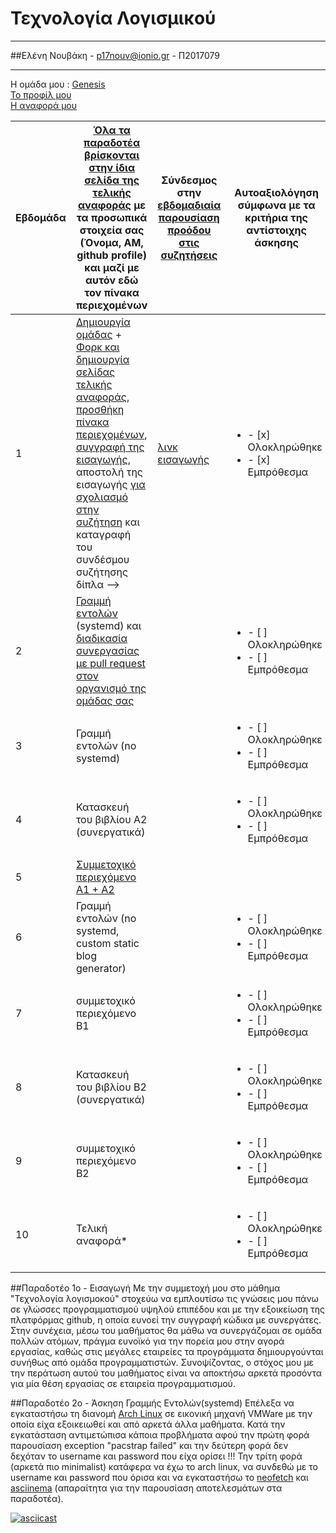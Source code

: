 # Τεχνολογία Λογισμικού 
**********************************************
##Ελένη Νουβάκη - p17nouv@ionio.gr - Π2017079
**********************************************
Η ομάδα μου : [Genesis](https://github.com/Genesis-The-Beginning) <br>
[To προφίλ μου](https://github.com/p17nouv) <br>
[Η αναφορά μου](https://github.com/p17nouv/sw/tree/2017079/projects/P2017079) <br>



| Εβδομάδα | [Όλα τα παραδοτέα βρίσκονται στην ίδια σελίδα της τελικής αναφοράς](https://epidrome.github.io/teaching/deliverables/) με τα προσωπικά στοιχεία σας (Όνομα, ΑΜ, github profile) και μαζί με αυτόν εδώ τον πίνακα περιεχομένων | Σύνδεσμος στην [εβδομαδιαία παρουσίαση προόδου στις συζητήσεις](https://github.com/courses-ionio/help/discussions/categories/show-and-tell) | Αυτοαξιολόγηση σύμφωνα με τα κριτήρια της αντίστοιχης άσκησης |
| --- | --- | --- | --- |
| 1 | [Δημιουργία ομάδας](https://epidrome.github.io/teaching/team/) + [Φορκ και δημιουργία σελίδας τελικής αναφοράς](https://epidrome.github.io/teaching/guide/), [προσθήκη πίνακα περιεχομένων](https://raw.githubusercontent.com/courses-ionio/sw/master/README.md), [συγγραφή της εισαγωγής](https://epidrome.github.io/teaching/intro/), αποστολή της εισαγωγής [για σχολιασμό στην συζήτηση](https://github.com/courses-ionio/sw/discussions/categories/show-and-tell) και καταγραφή του συνδέσμου συζήτησης δίπλα --> |[λινκ εισαγωγής](https://github.com/courses-ionio/sw/discussions/1232) |<ul><li>- [x] Ολοκληρώθηκε </li><li>- [x] Εμπρόθεσμα</li></ul>|
| 2 | [Γραμμή εντολών](https://epidrome.github.io/teaching/cli) (systemd) και [διαδικασία συνεργασίας με pull request στον οργανισμό της ομάδας σας](https://epidrome.github.io/teaching/team) | |<ul><li>- [ ] Ολοκληρώθηκε </li><li>- [ ] Εμπρόθεσμα</li></ul>|
| 3 | Γραμμή εντολών (no systemd) | |<ul><li>- [ ] Ολοκληρώθηκε </li><li>- [ ] Εμπρόθεσμα</li></ul>|
| 4 | Κατασκευή του βιβλίου Α2 (συνεργατικά) | |<ul><li>- [ ] Ολοκληρώθηκε </li><li>- [ ] Εμπρόθεσμα</li></ul>|
| 5 | [Συμμετοχικό περιεχόμενο A1 + A2](https://epidrome.github.io/teaching/social/) | ||<ul><li>- [] Ολοκληρώθηκε </li><li>- [ ] Εμπρόθεσμα</li></ul>|
| 6 | Γραμμή εντολών (no systemd, custom static blog generator) | |<ul><li>- [ ] Ολοκληρώθηκε </li><li>- [ ] Εμπρόθεσμα</li></ul>|
| 7 | συμμετοχικό περιεχόμενο B1 | |<ul><li>- [ ] Ολοκληρώθηκε </li><li>- [ ] Εμπρόθεσμα</li></ul>|
| 8 | Κατασκευή του βιβλίου Β2 (συνεργατικά) | |<ul><li>- [ ] Ολοκληρώθηκε </li><li>- [ ] Εμπρόθεσμα</li></ul>|
| 9 | συμμετοχικό περιεχόμενο B2 | |<ul><li>- [ ] Ολοκληρώθηκε </li><li>- [ ] Εμπρόθεσμα</li></ul>|
| 10 | Τελική αναφορά* | |<ul><li>- [ ] Ολοκληρώθηκε </li><li>- [ ] Εμπρόθεσμα</li></ul>|

##Παραδοτέο 1ο - Εισαγωγή
Με την συμμετοχή μου στο μάθημα "Τεχνολογία λογισμοκού" στοχεύω να εμπλουτίσω τις γνώσεις μου πάνω σε γλώσσες προγραμματισμού υψηλού επιπέδου και με την εξοικείωση της πλατφόρμας github, η οποία ευνοεί την συγγραφή κώδικα με συνεργάτες. Στην συνέχεια, μέσω του μαθήματος θα μάθω να συνεργάζομαι σε ομάδα πολλών ατόμων, πράγμα ευνοϊκό για την πορεία μου στην αγορά εργασίας, καθώς στις μεγάλες εταιρείες τα προγράμματα δημιουργούνται συνήθως από ομάδα προγραμματιστών. Συνοψίζοντας, ο στόχος μου με την περάτωση αυτού του μαθήματος είναι να αποκτήσω αρκετά προσόντα για μία θέση εργασίας σε εταιρεία προγραμματισμού. <br>

##Παραδοτέο 2ο - Άσκηση Γραμμής Εντολών(systemd)
Επέλεξα να εγκαταστήσω τη διανομή [Arch Linux](https://archlinux.org/) σε εικονική μηχανή VMWare με την οποία είχα εξοικειωθεί και από αρκετά άλλα μαθήματα. Κατά την εγκατάσταση αντιμετώπισα κάποια προβλήματα αφού την πρώτη φορά παρουσίαση exception "pacstrap failed" και την δεύτερη φορά δεν δεχόταν το username και password που είχα ορίσει !!! Την τρίτη φορά (αρκετά πιο minimalist) κατάφερα να έχω το arch linux, να συνδεθώ με το username και password που όρισα και να εγκαταστήσω το [neofetch](https://archlinux.org/packages/extra/any/neofetch/) και [asciinema](https://asciinema.org) (απαραίτητα για την παρουσίαση αποτελεσμάτων στα παραδοτέα).

[![asciicast](https://asciinema.org/a/586111.svg)](https://asciinema.org/a/586111)
